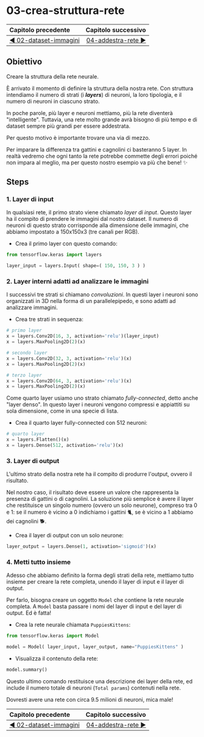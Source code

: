 # 03-crea-struttura-rete

| Capitolo precedente                                                                                                                                          | Capitolo successivo                                                                           |
| :--------------------------------------------------------------------------------------------------------------------------------------------------------------- | ---------------------------------------------------------------------------------------------------: |
| [◀︎ 02-dataset-immagini](../02-dataset-immagini)  | [04-addestra-rete ▶︎](../04-addestra-rete) |

## Obiettivo

Creare la struttura della rete neurale.

È arrivato il momento di definire la struttura della nostra rete. Con struttura intendiamo il numero di strati (i ***layers***) di neuroni, la loro tipologia, e il numero di neuroni in ciascuno strato. 

In poche parole, più layer e neuroni mettiamo, più la rete diventerà "intelligente". 
Tuttavia, una rete molto grande avrà bisogno di più tempo e di dataset sempre più grandi per essere addestrata.

Per questo motivo è importante trovare una via di mezzo. 

Per imparare la differenza tra gattini e cagnolini ci basteranno 5 layer. In realtà vedremo che ogni tanto la rete potrebbe commette degli errori poiché non impara al meglio, ma per questo nostro esempio va più che bene! ✨

## Steps

### 1. Layer di input

In qualsiasi rete, il primo strato viene chiamato *layer di input*. Questo layer ha il compito di prendere le immagini dal nostro dataset. Il numero di neuroni di questo strato corrisponde alla dimensione delle immagini, che abbiamo impostato a 150x150x3 (tre canali per RGB).

- Crea il primo layer con questo comando:

```py
from tensorflow.keras import layers

layer_input = layers.Input( shape=( 150, 150, 3 ) )
```

### 2. Layer interni adatti ad analizzare le immagini

I successivi tre strati si chiamano *convoluzioni*. In questi layer i neuroni sono organizzati in 3D nella forma di un parallelepipedo, e sono adatti ad analizzare immagini.

- Crea tre strati in sequenza:

```py
# primo layer
x = layers.Conv2D(16, 3, activation='relu')(layer_input)
x = layers.MaxPooling2D(2)(x)

# secondo layer
x = layers.Conv2D(32, 3, activation='relu')(x)
x = layers.MaxPooling2D(2)(x)

# terzo layer
x = layers.Conv2D(64, 3, activation='relu')(x)
x = layers.MaxPooling2D(2)(x)
```

Come quarto layer usiamo uno strato chiamato *fully-connected*, detto anche "layer denso". In questo layer i neuroni vengono compressi e appiattiti su sola dimensione, come in una specie di lista.

- Crea il quarto layer fully-connected con 512 neuroni:

```py
# quarto layer
x = layers.Flatten()(x)
x = layers.Dense(512, activation='relu')(x)
```

### 3. Layer di output

L'ultimo strato della nostra rete ha il compito di produrre l'output, ovvero il risultato. 

Nel nostro caso, il risultato deve essere un valore che rappresenta la presenza di gattini o di cagnolini. La soluzione più semplice è avere il layer che restituisce un singolo numero (ovvero un solo neurone), compreso tra 0 e 1: se il numero è vicino a 0 indichiamo i gattini 🐈, se è vicino a 1 abbiamo dei cagnolini 🐕.

- Crea il layer di output con un solo neurone:

```py
layer_output = layers.Dense(1, activation='sigmoid')(x)
```

### 4. Metti tutto insieme

Adesso che abbiamo definito la forma degli strati della rete, mettiamo tutto insieme per creare la rete completa, unendo il layer di input e il layer di output. 

Per farlo, bisogna creare un oggetto `Model` che contiene la rete neurale completa. A `Model` basta passare i nomi del layer di input e del layer di output. Ed è fatta!

- Crea la rete neurale chiamata `PuppiesKittens`:

```py
from tensorflow.keras import Model

model = Model( layer_input, layer_output, name="PuppiesKittens" )
```

- Visualizza il contenuto della rete:

```py
model.summary()
```

Questo ultimo comando restituisce una descrizione dei layer della rete, ed include il numero totale di neuroni (`Total params`) contenuti nella rete. 

Dovresti avere una rete con circa 9.5 milioni di neuroni, mica male!



| Capitolo precedente                                                                                                                                          | Capitolo successivo                                                                           |
| :--------------------------------------------------------------------------------------------------------------------------------------------------------------- | ---------------------------------------------------------------------------------------------------: |
| [◀︎ 02-dataset-immagini](../02-dataset-immagini)  | [04-addestra-rete ▶︎](../04-addestra-rete) |
